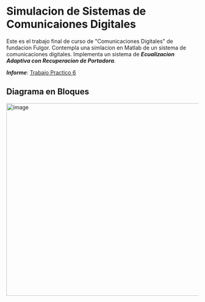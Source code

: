 # Simulacion de Sistemas de Comunicaiones Digitales

Este es el trabajo final de curso de "Comunicaciones Digitales" de fundacion Fulgor. Contempla una simlacion en Matlab de un sistema de comunicaciones digitales.
Implementa un sistema de ***Ecualizacion Adaptiva con Recuperacion de Portadora***. 

***Informe***: [Trabajo Practico 6](https://github.com/marcosraimondi1/tranceptor/blob/master/Trabajo%20Practico%206.pdf)

## Diagrama en Bloques

<img width="1578" height="504" alt="image" src="https://github.com/user-attachments/assets/4d155841-b053-4275-8a82-47f599372b6a" />
